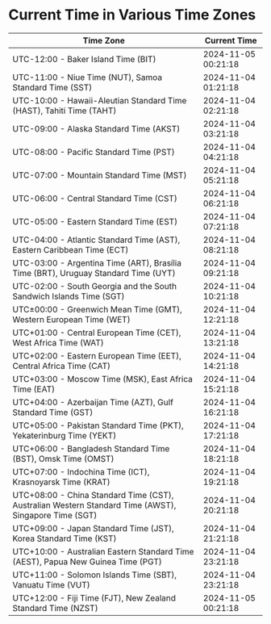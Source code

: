 # Current Time in Various Time Zones

| Time Zone | Current Time |
|-----------|--------------|
| UTC-12:00 - Baker Island Time (BIT) | 2024-11-05 00:21:18 |
| UTC-11:00 - Niue Time (NUT), Samoa Standard Time (SST) | 2024-11-04 01:21:18 |
| UTC-10:00 - Hawaii-Aleutian Standard Time (HAST), Tahiti Time (TAHT) | 2024-11-04 02:21:18 |
| UTC-09:00 - Alaska Standard Time (AKST) | 2024-11-04 03:21:18 |
| UTC-08:00 - Pacific Standard Time (PST) | 2024-11-04 04:21:18 |
| UTC-07:00 - Mountain Standard Time (MST) | 2024-11-04 05:21:18 |
| UTC-06:00 - Central Standard Time (CST) | 2024-11-04 06:21:18 |
| UTC-05:00 - Eastern Standard Time (EST) | 2024-11-04 07:21:18 |
| UTC-04:00 - Atlantic Standard Time (AST), Eastern Caribbean Time (ECT) | 2024-11-04 08:21:18 |
| UTC-03:00 - Argentina Time (ART), Brasília Time (BRT), Uruguay Standard Time (UYT) | 2024-11-04 09:21:18 |
| UTC-02:00 - South Georgia and the South Sandwich Islands Time (SGT) | 2024-11-04 10:21:18 |
| UTC±00:00 - Greenwich Mean Time (GMT), Western European Time (WET) | 2024-11-04 12:21:18 |
| UTC+01:00 - Central European Time (CET), West Africa Time (WAT) | 2024-11-04 13:21:18 |
| UTC+02:00 - Eastern European Time (EET), Central Africa Time (CAT) | 2024-11-04 14:21:18 |
| UTC+03:00 - Moscow Time (MSK), East Africa Time (EAT) | 2024-11-04 15:21:18 |
| UTC+04:00 - Azerbaijan Time (AZT), Gulf Standard Time (GST) | 2024-11-04 16:21:18 |
| UTC+05:00 - Pakistan Standard Time (PKT), Yekaterinburg Time (YEKT) | 2024-11-04 17:21:18 |
| UTC+06:00 - Bangladesh Standard Time (BST), Omsk Time (OMST) | 2024-11-04 18:21:18 |
| UTC+07:00 - Indochina Time (ICT), Krasnoyarsk Time (KRAT) | 2024-11-04 19:21:18 |
| UTC+08:00 - China Standard Time (CST), Australian Western Standard Time (AWST), Singapore Time (SGT) | 2024-11-04 20:21:18 |
| UTC+09:00 - Japan Standard Time (JST), Korea Standard Time (KST) | 2024-11-04 21:21:18 |
| UTC+10:00 - Australian Eastern Standard Time (AEST), Papua New Guinea Time (PGT) | 2024-11-04 23:21:18 |
| UTC+11:00 - Solomon Islands Time (SBT), Vanuatu Time (VUT) | 2024-11-04 23:21:18 |
| UTC+12:00 - Fiji Time (FJT), New Zealand Standard Time (NZST) | 2024-11-05 00:21:18 |
